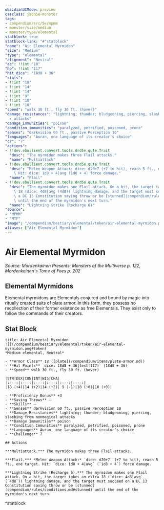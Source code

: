 ```yaml
---
obsidianUIMode: preview
cssclass: json5e-monster
tags:
- compendium/src/5e/mpmm
- monster/size/medium
- monster/type/elemental
statblock: true
statblock-link: "#^statblock"
"name": "Air Elemental Myrmidon"
"size": "Medium"
"type": "elemental"
"alignment": "Neutral"
"ac": !!int "18"
"hp": !!int "117"
"hit_dice": "18d8 + 36"
"stats":
- !!int "18"
- !!int "14"
- !!int "14"
- !!int "9"
- !!int "10"
- !!int "10"
"speed": "walk 30 ft., fly 30 ft. (hover)"
"damage_resistances": "lightning; thunder; bludgeoning, piercing, slashing from nonmagical\
  \ attacks"
"damage_immunities": "poison"
"condition_immunities": "paralyzed, petrified, poisoned, prone"
"senses": "darkvision 60 ft., passive Perception 10"
"languages": "Auran, one language of its creator's choice"
"cr": "7"
"actions":
- !!dev.ebullient.convert.tools.dnd5e.qute.Trait
  "desc": "The myrmidon makes three Flail attacks."
  "name": "Multiattack"
- !!dev.ebullient.convert.tools.dnd5e.qute.Trait
  "desc": "Melee Weapon Attack: dice: d20+7 (+7 to hit), reach 5 ft., one target.\
    \ Hit: dice: 1d8 + 4|avg (1d8 + 4) force damage."
  "name": "Flail"
- !!dev.ebullient.convert.tools.dnd5e.qute.Trait
  "desc": "The myrmidon makes one Flail attack. On a hit, the target takes an extra\
    \ 18 (dice: 4d8|avg (4d8)) lightning damage, and the target must succeed on\
    \ a DC 13 Constitution saving throw or be [stunned](compendium/rules/conditions.md#stunned)\
    \ until the end of the myrmidon's next turn."
  "name": "Lightning Strike (Recharge 6)"
"source":
- "MPMM"
- "MTF"
"image": "/compendium/bestiary/elemental/token/air-elemental-myrmidon.png"
aliases: ["Air Elemental Myrmidon"]
---
```

# Air Elemental Myrmidon
*Source: Mordenkainen Presents: Monsters of the Multiverse p. 122, Mordenkainen's Tome of Foes p. 202*  

## Elemental Myrmidons

Elemental myrmidons are Elementals conjured and bound by magic into ritually created suits of plate armor. In this form, they possess no recollection of their former existence as free Elementals. They exist only to follow the commands of their creators.

## Stat Block

```ad-statblock
title: Air Elemental Myrmidon
![](/compendium/bestiary/elemental/token/air-elemental-myrmidon.png#token)
*Medium elemental, Neutral*

- **Armor Class** 18 ([plate](/compendium/items/plate-armor.md))
- **Hit Points** `dice: 18d8 + 36|text(117)` (18d8 + 36) 
- **Speed** walk 30 ft., fly 30 ft. (hover)

|STR|DEX|CON|INT|WIS|CHA|
|:---:|:---:|:---:|:---:|:---:|:---:|
|18 (+4)|14 (+2)|14 (+2)| 9 (-1)|10 (+0)|10 (+0)|

- **Proficiency Bonus** +3
- **Saving Throws** ⏤
- **Skills** ⏤
- **Senses** darkvision 60 ft., passive Perception 10
- **Damage Resistances** lightning; thunder; bludgeoning, piercing, slashing from nonmagical attacks
- **Damage Immunities** poison
- **Condition Immunities** paralyzed, petrified, poisoned, prone
- **Languages** Auran, one language of its creator's choice
- **Challenge** 7

## Actions

***Multiattack.*** The myrmidon makes three Flail attacks.

***Flail.*** *Melee Weapon Attack:* `dice: d20+7` (+7 to hit), reach 5 ft., one target. Hit: `dice: 1d8 + 4|avg` (`1d8 + 4`) force damage.

***Lightning Strike (Recharge 6).*** The myrmidon makes one Flail attack. On a hit, the target takes an extra 18 (`dice: 4d8|avg` (`4d8`)) lightning damage, and the target must succeed on a DC 13 Constitution saving throw or be [stunned](compendium/rules/conditions.md#stunned) until the end of the myrmidon's next turn.
```
^statblock